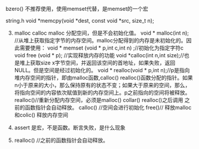 

bzero() 不推荐使用，使用memset代替，是memset的一个宏

string.h
void *memcpy(void *dest, const void *src, size_t n);

3. malloc calloc
malloc 分配空间，但是不会初始化值。
void * malloc(int n); //从堆上获取指定字节的内存空间。malloc分配得到的内存是未初始化的。因此需要使用：
void * memset (void * p,int c,int n) ;//初始化为指定字符c
void free (void * p); //实现释放内存的功能
void *calloc(int n,int size);//也是堆上获取size x字节空间，并返回该空间的首地址，如果失败，返回NULL。但是空间是经过初始化的。
void * realloc(void * p,int n);//p是指向堆内存空间的指针，即由malloc函数,calloc() realloc()函数分配的指针。如果n小于原来的大小，那么保持原有的状态不变；如果大于原来的空间，那么，将指向空间的内容依次赋值到新的内存空间上。p之前指向的空间将被释放。
realloc()//重新分配内存空间，必须是malloc() collar() realloc()之后调用 之前的函数指针会自动释放。
calloc() //空间会进行初始化
free()// 释放malloc和colic() 释放内存空间

4. assert 是宏，不是函数。断言失败，是什么现象

5. realloc() //之前的函数指针会自动释放。
